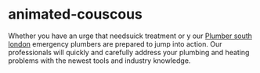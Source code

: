 # animated-couscous
Whether you have an urge that needsuick treatment or y our <a href="https://onegoodplumber.co.uk/south-london/">Plumber south london</a> emergency plumbers are prepared to jump into action. Our professionals will quickly and carefully address your plumbing and heating problems with the newest tools and industry knowledge.
